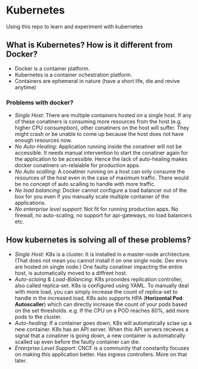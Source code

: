 # Kubernetes
Using this repo to learn and experiment with kubernetes

## What is Kubernetes? How is it different from Docker?
- Docker is a container platform.
- Kubernetes is a container ochestration platform.
- Containers are ephemeral in nature (have a short life, die and revive anytime)

### Problems with docker?
- *Single Host*: There are multiple containers hosted on a single host. If any of these conatiners is consuming more resources from the host (e.g. higher CPU consumption), other conatiners on the host will suffer. They might crash or be unable to come up because the host does not have enough resources now. 
- *No Auto-Healing*: Application running inside the conatiner will not be accessible. It needs manual intervention to start the conatiner again for the application to be accessible. Hence the lack of auto-healing makes docker conatiners un-relaiable for production apps.
- *No Auto scalling*: A conatiner running on a host can only consume the resources of the host even in the case of maximum traffic. There would be no concept of auto scalling to handle with more traffic.
- *No load balancing*: Docker cannot configure a load balancer out of the box for you even if you manually scale multiple container of the applications.
- *No enterprise level support*: Not fit for running production apps. No firewall, no auto-scaling, no support for api-gateways, no load balancers etc.

## How kubernetes is solving all of these problems?
- *Single Host*: K8s is a cluster. It is installed in a master-node architecture. (That does not mean you cannot install it on one single node. Dev envs are hosted on single node.) One faulty conatiner impacting the entire host, is automatically moved to a diffrent host. 
- *Auto-sclaing & Load-Balancing*: K8s proovides replication controller, also called replica-set. K8s is configured using YAML. To manually deal with more load, you can simply increase the count of replica-set to handle in the increased load. K8s aslo supports HPA (**Horizontal Pod Autoscaller**) which can directly increase the count of your pods based on the set thresholds. e.g. If the CPU on a POD reaches 80%, add more pods to the cluster.
- *Auto-healing*: If a container goes down, K8s will automatically sclae up a new container. K8s has an API server. When this API servers recieves a signal that a conatiner is going down, a new container is automatically scalled up even before the faulty container can die.
- *Enterprise Level Support*: CNCF is a community that constanlty focuses on making this application better. Has ingress controllers. More on that later.


